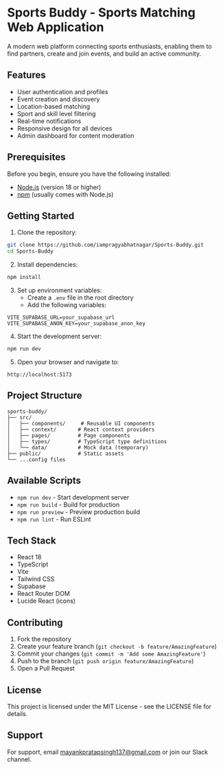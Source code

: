 # Sports Buddy - Sports Matching Web Application

A modern web platform connecting sports enthusiasts, enabling them to find partners, create and join events, and build an active community.

## Features

- User authentication and profiles
- Event creation and discovery
- Location-based matching
- Sport and skill level filtering
- Real-time notifications
- Responsive design for all devices
- Admin dashboard for content moderation

## Prerequisites

Before you begin, ensure you have the following installed:
- [Node.js](https://nodejs.org/) (version 18 or higher)
- [npm](https://www.npmjs.com/) (usually comes with Node.js)

## Getting Started

1. Clone the repository:
```bash
git clone https://github.com/iampragyabhatnagar/Sports-Buddy.git
cd Sports-Buddy
```

2. Install dependencies:
```bash
npm install
```

3. Set up environment variables:
   - Create a `.env` file in the root directory
   - Add the following variables:
```env
VITE_SUPABASE_URL=your_supabase_url
VITE_SUPABASE_ANON_KEY=your_supabase_anon_key
```

4. Start the development server:
```bash
npm run dev
```

5. Open your browser and navigate to:
```
http://localhost:5173
```

## Project Structure

```
sports-buddy/
├── src/
│   ├── components/     # Reusable UI components
│   ├── context/       # React context providers
│   ├── pages/         # Page components
│   ├── types/         # TypeScript type definitions
│   └── data/          # Mock data (temporary)
├── public/            # Static assets
└── ...config files
```

## Available Scripts

- `npm run dev` - Start development server
- `npm run build` - Build for production
- `npm run preview` - Preview production build
- `npm run lint` - Run ESLint

## Tech Stack

- React 18
- TypeScript
- Vite
- Tailwind CSS
- Supabase
- React Router DOM
- Lucide React (icons)

## Contributing

1. Fork the repository
2. Create your feature branch (`git checkout -b feature/AmazingFeature`)
3. Commit your changes (`git commit -m 'Add some AmazingFeature'`)
4. Push to the branch (`git push origin feature/AmazingFeature`)
5. Open a Pull Request

## License

This project is licensed under the MIT License - see the LICENSE file for details.

## Support

For support, email mayankpratapsingh137@gmail.com or join our Slack channel.
